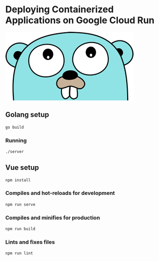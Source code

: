 # Deploying Containerized Applications on Google Cloud Run

![Golang Hello](images/golang.png)

## Golang setup

```bash
go build
```

### Running

```bash
./server
```

## Vue setup

```bash
npm install
```

### Compiles and hot-reloads for development

```bash
npm run serve
```

### Compiles and minifies for production

```bash
npm run build
```

### Lints and fixes files

```bash
npm run lint
```
